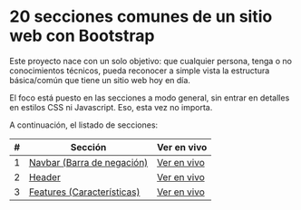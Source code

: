 # 20 secciones comunes de un sitio web con Bootstrap
Este proyecto nace con un solo objetivo: que cualquier persona, tenga o no conocimientos técnicos, pueda reconocer a simple vista la estructura básica/común que tiene un sitio web hoy en día.

El foco está puesto en las secciones a modo general, sin entrar en detalles en estilos CSS ni Javascript. Eso, esta vez no importa.

A continuación, el listado de secciones:

| # | Sección                                                      | Ver en vivo      |
|:-:|--------------------------------------------------------------|------------------|
| 1 | [Navbar (Barra de negación)](https://github.com/emicastor/20-secciones-web-comunes/tree/main/navbar)   |[Ver en vivo]()   |
| 2 | [Header](https://github.com/emicastor/20-secciones-web-comunes/tree/main/header)   |[Ver en vivo]()   |
| 3 | [Features (Características)](https://github.com/emicastor/20-secciones-web-comunes/tree/main/features)   |[Ver en vivo]()   |